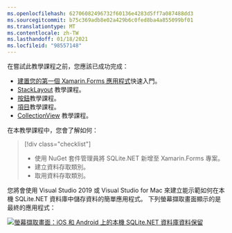 ```yaml
---
ms.openlocfilehash: 62706082496732f60136e4283d5ff7a087488dd3
ms.sourcegitcommit: b75c369adb8e02a429b6c0fed8ba4a855099bf01
ms.translationtype: MT
ms.contentlocale: zh-TW
ms.lasthandoff: 01/18/2021
ms.locfileid: "98557148"
---
```

在嘗試此教學課程之前，您應該已成功完成：

- [建置您的第一個 Xamarin.Forms 應用程式](~/get-started/first-app/index.md)快速入門。
- [StackLayout](~/get-started/tutorials/stacklayout/index.yml) 教學課程。
- [按鈕](~/get-started/tutorials/button/index.yml)教學課程。
- [項目](~/get-started/tutorials/entry/index.yml)教學課程。
- [CollectionView](~/get-started/tutorials/collectionview/index.yml) 教學課程。

在本教學課程中，您會了解如何：

> [!div class="checklist"]
>
> - 使用 NuGet 套件管理員將 SQLite.NET 新增至 Xamarin.Forms 專案。
> - 建立資料存取類別。
> - 取用資料存取類別。

您將會使用 Visual Studio 2019 或 Visual Studio for Mac 來建立能示範如何在本機 SQLite.NET 資料庫中儲存資料的簡單應用程式。 下列螢幕擷取畫面顯示的是最終的應用程式：

[![螢幕擷取畫面：iOS 和 Android 上的本機 SQLite.NET 資料庫資料保留](../images/consume-data-access-classes-reduced.png "本機資料庫資料保留")](../images/consume-data-access-classes-large.png#lightbox "本機資料庫資料保留")
